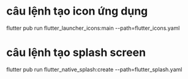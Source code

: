 # câu lệnh tạo icon ứng dụng
flutter pub run flutter_launcher_icons:main --path=flutter_icons.yaml

# câu lệnh tạo splash screen
flutter pub run flutter_native_splash:create --path=flutter_splash.yaml
